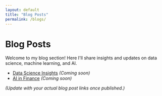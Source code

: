 ```yaml
---
layout: default
title: "Blog Posts"
permalink: /blogs/
---
```


# Blog Posts

Welcome to my blog section! Here I'll share insights and updates on data science, machine learning, and AI.

- [Data Science Insights](#) *(Coming soon)*
- [AI in Finance](#) *(Coming soon)*

*(Update with your actual blog post links once published.)*
